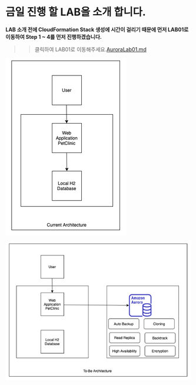 # 금일 진행 할 LAB을 소개 합니다.

**LAB 소개 전에 CloudFormation Stack 생성에 시간이 걸리기 때문에 먼저 LAB01로 이동하여 Step 1 ~ 4를 먼저 진행하겠습니다.**

> > 클릭하여 LAB01로 이동해주세요.[AuroraLab01.md](AuroraLab01.md)

<kbd> ![GitHub Logo](images/55.png) </kbd>

<kbd> ![GitHub Logo](images/56.png) </kbd>
